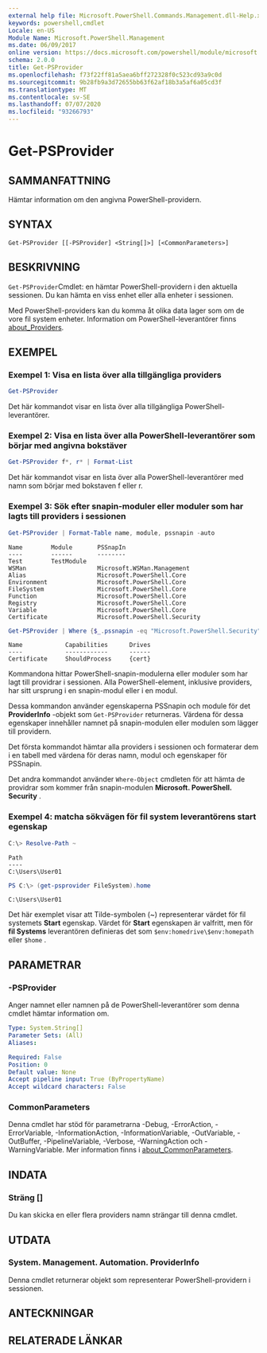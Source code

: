 ```yaml
---
external help file: Microsoft.PowerShell.Commands.Management.dll-Help.xml
keywords: powershell,cmdlet
Locale: en-US
Module Name: Microsoft.PowerShell.Management
ms.date: 06/09/2017
online version: https://docs.microsoft.com/powershell/module/microsoft.powershell.management/get-psprovider?view=powershell-6&WT.mc_id=ps-gethelp
schema: 2.0.0
title: Get-PSProvider
ms.openlocfilehash: f73f22ff81a5aea6bff272328f0c523cd93a9c0d
ms.sourcegitcommit: 9b28fb9a3d72655bb63f62af18b3a5af6a05cd3f
ms.translationtype: MT
ms.contentlocale: sv-SE
ms.lasthandoff: 07/07/2020
ms.locfileid: "93266793"
---
```

# Get-PSProvider

## SAMMANFATTNING
Hämtar information om den angivna PowerShell-providern.

## SYNTAX

```
Get-PSProvider [[-PSProvider] <String[]>] [<CommonParameters>]
```

## BESKRIVNING

`Get-PSProvider`Cmdlet: en hämtar PowerShell-providern i den aktuella sessionen.
Du kan hämta en viss enhet eller alla enheter i sessionen.

Med PowerShell-providers kan du komma åt olika data lager som om de vore fil system enheter.
Information om PowerShell-leverantörer finns [about_Providers](../Microsoft.PowerShell.Core/About/about_Providers.md).

## EXEMPEL

### Exempel 1: Visa en lista över alla tillgängliga providers

```powershell
Get-PSProvider
```

Det här kommandot visar en lista över alla tillgängliga PowerShell-leverantörer.

### Exempel 2: Visa en lista över alla PowerShell-leverantörer som börjar med angivna bokstäver

```powershell
Get-PSProvider f*, r* | Format-List
```

Det här kommandot visar en lista över alla PowerShell-leverantörer med namn som börjar med bokstaven f eller r.

### Exempel 3: Sök efter snapin-moduler eller moduler som har lagts till providers i sessionen

```powershell
Get-PSProvider | Format-Table name, module, pssnapin -auto
```

```Output
Name        Module       PSSnapIn
----        ------       --------
Test        TestModule
WSMan                    Microsoft.WSMan.Management
Alias                    Microsoft.PowerShell.Core
Environment              Microsoft.PowerShell.Core
FileSystem               Microsoft.PowerShell.Core
Function                 Microsoft.PowerShell.Core
Registry                 Microsoft.PowerShell.Core
Variable                 Microsoft.PowerShell.Core
Certificate              Microsoft.PowerShell.Security
```

```powershell
Get-PSProvider | Where {$_.pssnapin -eq "Microsoft.PowerShell.Security"}
```

```Output
Name            Capabilities      Drives
----            ------------      ------
Certificate     ShouldProcess     {cert}
```

Kommandona hittar PowerShell-snapin-modulerna eller moduler som har lagt till providrar i sessionen.
Alla PowerShell-element, inklusive providers, har sitt ursprung i en snapin-modul eller i en modul.

Dessa kommandon använder egenskaperna PSSnapin och module för det **ProviderInfo** -objekt som `Get-PSProvider` returneras.
Värdena för dessa egenskaper innehåller namnet på snapin-modulen eller modulen som lägger till providern.

Det första kommandot hämtar alla providers i sessionen och formaterar dem i en tabell med värdena för deras namn, modul och egenskaper för PSSnapin.

Det andra kommandot använder `Where-Object` cmdleten för att hämta de providrar som kommer från snapin-modulen **Microsoft. PowerShell. Security** .

### Exempel 4: matcha sökvägen för fil system leverantörens start egenskap

```powershell
C:\> Resolve-Path ~
```

```Output
Path
----
C:\Users\User01
```

```powershell
PS C:\> (get-psprovider FileSystem).home
```

```Output
C:\Users\User01
```

Det här exemplet visar att Tilde-symbolen (~) representerar värdet för fil systemets **Start** egenskap.
Värdet för **Start** egenskapen är valfritt, men för **fil Systems** leverantören definieras det som `$env:homedrive\$env:homepath` eller `$home` .

## PARAMETRAR

### -PSProvider

Anger namnet eller namnen på de PowerShell-leverantörer som denna cmdlet hämtar information om.

```yaml
Type: System.String[]
Parameter Sets: (All)
Aliases:

Required: False
Position: 0
Default value: None
Accept pipeline input: True (ByPropertyName)
Accept wildcard characters: False
```

### CommonParameters

Denna cmdlet har stöd för parametrarna -Debug, -ErrorAction, -ErrorVariable, -InformationAction, -InformationVariable, -OutVariable, -OutBuffer, -PipelineVariable, -Verbose, -WarningAction och -WarningVariable. Mer information finns i [about_CommonParameters](../Microsoft.PowerShell.Core/About/about_CommonParameters.md).

## INDATA

### Sträng []

Du kan skicka en eller flera providers namn strängar till denna cmdlet.

## UTDATA

### System. Management. Automation. ProviderInfo

Denna cmdlet returnerar objekt som representerar PowerShell-providern i sessionen.

## ANTECKNINGAR

## RELATERADE LÄNKAR
